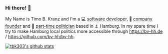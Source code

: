 ### Hi there! 👋

My Name is Timo B. Kranz and I'm a 💻 [software developer](https://github.com/tbk303), 🏢 [company founder](https://www.fortytools.com) and 📣 [part-time politician](https://tbk.name) based in ⚓️ Hamburg. In my spare time I try to make Hamburg local politics more accessible through https://bv-hh.de / https://github.com/bv-hh/bv-hh.

[![tbk303's github stats](https://github-readme-stats.vercel.app/api?username=tbk303&show_icons=true&count_private=true)](https://github.com/anuraghazra/github-readme-stats)
